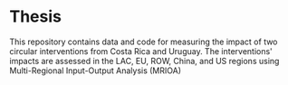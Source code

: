 # Thesis
This repository contains data and code for measuring the impact of two circular interventions from Costa Rica and Uruguay. The interventions' impacts are assessed in the LAC, EU, ROW, China, and US regions using Multi-Regional Input-Output Analysis (MRIOA)
